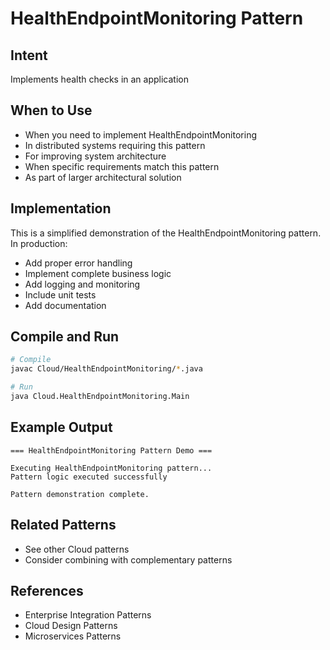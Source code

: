 # HealthEndpointMonitoring Pattern

## Intent
Implements health checks in an application

## When to Use
- When you need to implement HealthEndpointMonitoring
- In distributed systems requiring this pattern
- For improving system architecture
- When specific requirements match this pattern
- As part of larger architectural solution

## Implementation
This is a simplified demonstration of the HealthEndpointMonitoring pattern. In production:
- Add proper error handling
- Implement complete business logic
- Add logging and monitoring
- Include unit tests
- Add documentation

## Compile and Run
```bash
# Compile
javac Cloud/HealthEndpointMonitoring/*.java

# Run
java Cloud.HealthEndpointMonitoring.Main
```

## Example Output
```
=== HealthEndpointMonitoring Pattern Demo ===

Executing HealthEndpointMonitoring pattern...
Pattern logic executed successfully

Pattern demonstration complete.
```

## Related Patterns
- See other Cloud patterns
- Consider combining with complementary patterns

## References
- Enterprise Integration Patterns
- Cloud Design Patterns
- Microservices Patterns
